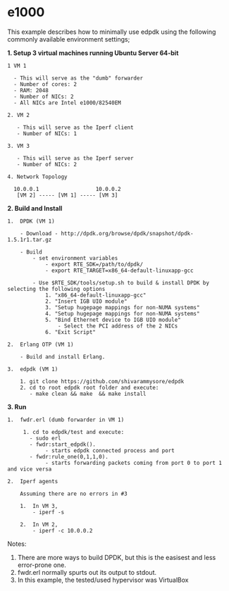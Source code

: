 e1000
=====

This example describes how to minimally use edpdk using the following commonly available environment settings;

**1.  Setup 3 virtual machines running Ubuntu Server 64-bit**


    1 VM 1
    
      - This will serve as the "dumb" forwarder
      - Number of cores: 2
      - RAM: 2048
      - Number of NICs: 2 
      - All NICs are Intel e1000/82540EM
      
    2. VM 2
    
       - This will serve as the Iperf client
       - Number of NICs: 1
       
    3. VM 3
    
       - This will serve as the Iperf server
       - Number of NICs: 2
       
    4. Network Topology
    
      10.0.0.1                  10.0.0.2    
       [VM 2] ----- [VM 1] ----- [VM 3]
    
**2.  Build and Install**


    1.  DPDK (VM 1)
    
        - Download - http://dpdk.org/browse/dpdk/snapshot/dpdk-1.5.1r1.tar.gz
        
        - Build
            - set environment variables
                - export RTE_SDK=/path/to/dpdk/
                - export RTE_TARGET=x86_64-default-linuxapp-gcc
                    
            - Use $RTE_SDK/tools/setup.sh to build & install DPDK by selecting the following options
                1. "x86_64-default-linuxapp-gcc"
                2. "Insert IGB UIO module"
                3. "Setup hugepage mappings for non-NUMA systems"
                4. "Setup hugepage mappings for non-NUMA systems"
                5. "Bind Ethernet device to IGB UIO module"
                    - Select the PCI address of the 2 NICs
                6. "Exit Script"
                
    2.  Erlang OTP (VM 1)
    
        - Build and install Erlang.
        
    3.  edpdk (VM 1)
    
        1. git clone https://github.com/shivarammysore/edpdk
        2. cd to root edpdk root folder and execute:
           - make clean && make  && make install
       
**3. Run**

    1.  fwdr.erl (dumb forwarder in VM 1) 
    
         1. cd to edpdk/test and execute:
           - sudo erl
           - fwdr:start_edpdk().
                - starts edpdk connected process and port
           - fwdr:rule_one(0,1,1,0).
                - starts forwarding packets coming from port 0 to port 1 and vice versa
                  
    2.  Iperf agents
    
        Assuming there are no errors in #3
        
        1.  In VM 3, 
            - iperf -s
            
        2.  In VM 2,
            - iperf -c 10.0.0.2
            

Notes:

1.  There are more ways to build DPDK, but this is the easisest and less error-prone one.
2.  fwdr.erl normally spurts out its output to stdout.
3.  In this example, the tested/used hypervisor was VirtualBox
